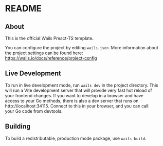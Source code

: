 # README

## About

This is the official Wails Preact-TS template.

You can configure the project by editing `wails.json`. More information about
the project settings can be found here:
https://wails.io/docs/reference/project-config

## Live Development

To run in live development mode, run `wails dev` in the project directory. This
will run a Vite development server that will provide very fast hot reload of
your frontend changes. If you want to develop in a browser and have access to
your Go methods, there is also a dev server that runs on http://localhost:34115.
Connect to this in your browser, and you can call your Go code from devtools.

## Building

To build a redistributable, production mode package, use `wails build`.
